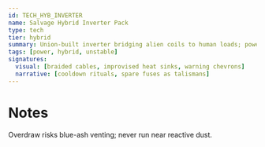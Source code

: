 ```yaml
---
id: TECH_HYB_INVERTER
name: Salvage Hybrid Inverter Pack
type: tech
tier: hybrid
summary: Union-built inverter bridging alien coils to human loads; powerful but temperamental.
tags: [power, hybrid, unstable]
signatures:
  visual: [braided cables, improvised heat sinks, warning chevrons]
  narrative: [cooldown rituals, spare fuses as talismans]
---
```


# Notes

Overdraw risks blue-ash venting; never run near reactive dust.
